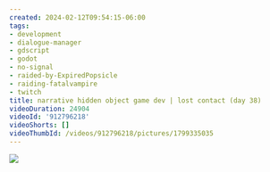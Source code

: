 ```yaml
---
created: 2024-02-12T09:54:15-06:00
tags:
- development
- dialogue-manager
- gdscript
- godot
- no-signal
- raided-by-ExpiredPopsicle
- raiding-fatalvampire
- twitch
title: narrative hidden object game dev | lost contact (day 38)
videoDuration: 24904
videoId: '912796218'
videoShorts: []
videoThumbId: /videos/912796218/pictures/1799335035
---
```


![](20240212155415.jpg)

